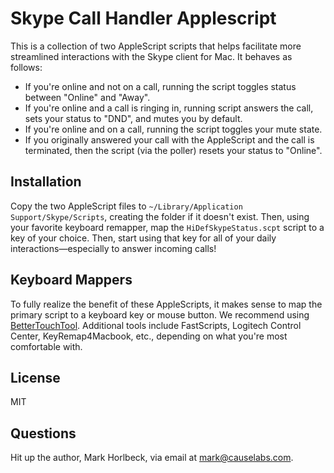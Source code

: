 # Skype Call Handler Applescript

This is a collection of two AppleScript scripts that helps facilitate more streamlined interactions with the Skype client for Mac. It behaves as follows:

- If you're online and not on a call, running the script toggles status between "Online" and "Away".
- If you're online and a call is ringing in, running script answers the call, sets your status to "DND", and mutes you by default.
- If you're online and on a call, running the script toggles your mute state.
- If you originally answered your call with the AppleScript and the call is terminated, then the script (via the poller) resets your status to "Online".

## Installation

Copy the two AppleScript files to `~/Library/Application Support/Skype/Scripts`, creating the folder if it doesn't exist. Then, using your favorite keyboard remapper, map the `HiDefSkypeStatus.scpt` script to a key of your choice. Then, start using that key for all of your daily interactions—especially to answer incoming calls!

## Keyboard Mappers

To fully realize the benefit of these AppleScripts, it makes sense to map the primary script to a keyboard key or mouse button. We recommend using [BetterTouchTool](https://www.boastr.net/). Additional tools include FastScripts, Logitech Control Center, KeyRemap4Macbook, etc., depending on what you're most comfortable with.

## License

MIT

## Questions

Hit up the author, Mark Horlbeck, via email at mark@causelabs.com.

